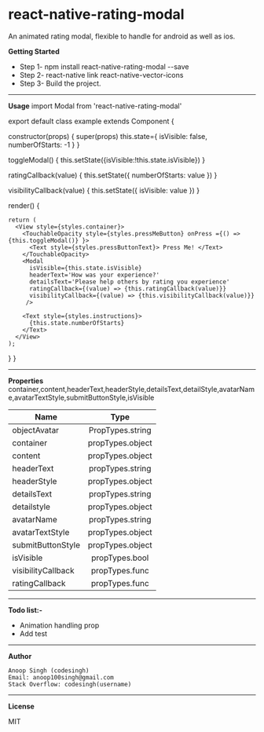 # react-native-rating-modal
An animated rating modal, flexible to handle for android as well as ios.

**Getting Started**

 - Step 1- npm install react-native-rating-modal --save
 - Step 2- react-native link react-native-vector-icons
 - Step 3- Build the project.
 
----------

**Usage**
import Modal from 'react-native-rating-modal'

export default class example extends Component {
  
  constructor(props)
  {
    super(props)
    this.state={
      isVisible: false,
      numberOfStarts: -1
    }
  }
  
  toggleModal()
  {
    this.setState({isVisible:!this.state.isVisible})
  }
  
  ratingCallback(value)
  {
    this.setState({ numberOfStarts: value })
  }
  
  visibilityCallback(value)
  {
    this.setState({ isVisible: value })
  }
  
  render() {

    return (
      <View style={styles.container}>
        <TouchableOpacity style={styles.pressMeButton} onPress ={() => {this.toggleModal()} }>
          <Text style={styles.pressButtonText}> Press Me! </Text>
        </TouchableOpacity>
        <Modal
          isVisible={this.state.isVisible}
          headerText='How was your experience?'
          detailsText='Please help others by rating you experience'
          ratingCallback={(value) => {this.ratingCallback(value)}}
          visibilityCallback={(value) => {this.visibilityCallback(value)}}
         />
        
        <Text style={styles.instructions}>
          {this.state.numberOfStarts}
        </Text>
      </View>
    );
  }
}

----------

**Properties**
container,content,headerText,headerStyle,detailsText,detailStyle,avatarName,avatarTextStyle,submitButtonStyle,isVisible

|  Name         | Type          |
| ------------- |:-------------:| 
| objectAvatar   | PropTypes.string|
| container      | propTypes.object |
| content | propTypes.object |
| headerText | propTypes.string |
| headerStyle      | propTypes.object |
| detailsText | propTypes.string |
| detailstyle | propTypes.object |
| avatarName | propTypes.string |
| avatarTextStyle | propTypes.object |
| submitButtonStyle | propTypes.object |
| isVisible | propTypes.bool |
| visibilityCallback | propTypes.func |
| ratingCallback | propTypes.func |

----------

**Todo list:-**    

 -  Animation handling prop
 -  Add test    

----------

**Author**

    Anoop Singh (codesingh)
    Email: anoop100singh@gmail.com
    Stack Overflow: codesingh(username)
    
----------    

**License**
    
MIT
